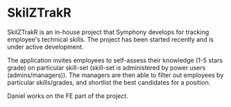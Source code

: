 # SkilZTrakR
SkilZTrakR is an in-house project that Symphony develops for tracking employee's technical skills. The project has been started recently and is under active development. 

The application invites employees to self-assess their knowledge (1-5 stars grade) on particular skill-set (skill-set is administered by power users (admins/managers)). The managers are then able to filter out employees by particular skills/grades, and shortlist the best candidates for a position.

Daniel works on the FE part of the project.